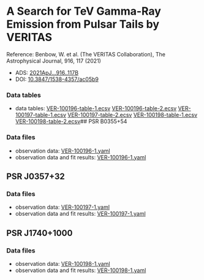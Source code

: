 # A Search for TeV Gamma-Ray Emission from Pulsar Tails by VERITAS

Reference:
Benbow, W. et al. (The VERITAS Collaboration), The Astrophysical Journal, 916, 117 (2021)

- ADS: [2021ApJ...916..117B](http://adsabs.harvard.edu/abs/2021ApJ...916..117B)
- DOI: [10.3847/1538-4357/ac05b9](https://doi.org/10.3847/1538-4357/ac05b9)

### Data tables

- data tables: [VER-100196-table-1.ecsv](VER-100196-table-1.ecsv)  [VER-100196-table-2.ecsv](VER-100196-table-2.ecsv)  [VER-100197-table-1.ecsv](VER-100197-table-1.ecsv)  [VER-100197-table-2.ecsv](VER-100197-table-2.ecsv)  [VER-100198-table-1.ecsv](VER-100198-table-1.ecsv)  [VER-100198-table-2.ecsv](VER-100198-table-2.ecsv)## PSR B0355+54
### Data files

- observation data: [VER-100196-1.yaml](VER-100196-1.yaml)
- observation data and fit results: [VER-100196-1.yaml](VER-100196-1.yaml)
## PSR J0357+32
### Data files

- observation data: [VER-100197-1.yaml](VER-100197-1.yaml)
- observation data and fit results: [VER-100197-1.yaml](VER-100197-1.yaml)
## PSR J1740+1000
### Data files

- observation data: [VER-100198-1.yaml](VER-100198-1.yaml)
- observation data and fit results: [VER-100198-1.yaml](VER-100198-1.yaml)
